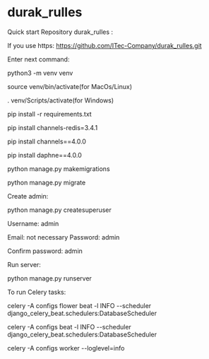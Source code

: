 # durak_rulles
Quick start
Repository durak_rulles :


If you use https: https://github.com/ITec-Company/durak_rulles.git

Enter next command:

python3 -m venv venv

source venv/bin/activate(for MacOs/Linux)


. venv/Scripts/activate(for Windows)

pip install -r requirements.txt

pip install channels-redis=3.4.1

pip install channels==4.0.0

pip install daphne==4.0.0

python manage.py makemigrations


python manage.py migrate

Create admin:


python manage.py createsuperuser

Username: admin


Email: not necessary
Password: admin

Confirm password: admin

Run server:

python manage.py runserver

To run Celery tasks:

celery -A configs flower beat -l INFO --scheduler django_celery_beat.schedulers:DatabaseScheduler

celery -A configs beat -l INFO --scheduler django_celery_beat.schedulers:DatabaseScheduler

celery -A configs worker --loglevel=info
